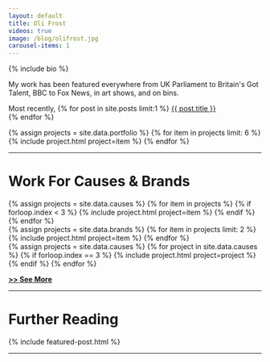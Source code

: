 ```yaml
---
layout: default
title: Oli Frost
videos: true
image: /blog/olifrost.jpg
carousel-items: 1
---
```


<div markdown="1">
  {% include bio %}

  My work has been featured everywhere from UK Parliament to Britain's Got Talent, BBC to Fox News, in art shows, and on bins.

  <span><semibold>Most recently,</semibold> {% for post in site.posts limit:1 %}
  <a href="{{ post.url }}"> {{ post.title }} </a><br>{% endfor %}</span>
</div>

<div class="posts" markdown="0">
  {% assign projects = site.data.portfolio %}
  {% for item in projects limit: 6 %}
        {% include project.html project=item %}
  {% endfor %}
</div>


---

# Work For Causes & Brands

<div class="posts" markdown="0">
  {% assign projects = site.data.causes %}
  {% for item in projects %}
  {% if forloop.index < 3 %}
        {% include project.html project=item %}
  {% endif %}  
  {% endfor %}
</div>


<div class="posts" markdown="0">
  {% assign projects = site.data.brands %}
  {% for item in projects limit: 2 %}
        {% include project.html project=item %}
  {% endfor %}
</div>

<div class="posts" markdown="0">
  {% assign projects = site.data.causes %}
  {% for project in site.data.causes %}
  {% if forloop.index == 3 %}
        {% include project.html project=project %}
  {% endif %}  
  {% endfor %}
</div>

**[>> See More](/work)**

---

# Further Reading

{% include featured-post.html %}

---
